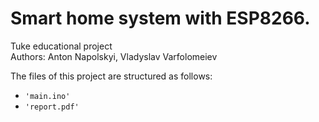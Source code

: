 # Smart home system with ESP8266.

Tuke educational project 
</br>Authors: Anton Napolskyi, Vladyslav Varfolomeiev

The files of this project are structured as follows:
- <code>'main.ino'</code>
- <code>'report.pdf'</code>
